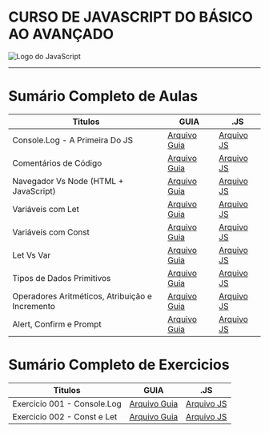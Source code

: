 # CURSO DE JAVASCRIPT DO BÁSICO AO AVANÇADO

<img src="https://res.cloudinary.com/practicaldev/image/fetch/s--ohpJlve1--/c_imagga_scale,f_auto,fl_progressive,h_420,q_auto,w_1000/https://res.cloudinary.com/drquzbncy/image/upload/v1586605549/javascript_banner_sxve2l.jpg" alt="Logo do JavaScript"></img>

---

# Sumário Completo de Aulas

| Titulos                                         | GUIA                                        | .JS                                                |
| ----------------------------------------------- | ------------------------------------------- | -------------------------------------------------- |
| Console.Log - A Primeira Do JS                  | [Arquivo Guia](#)                           | [Arquivo JS](./js.AULAS/aula.001/main.js)          |
| Comentários de Código                           | [Arquivo Guia](#)                           | [Arquivo JS](./js.AULAS/aula.002/index.js)         |
| Navegador Vs Node (HTML + JavaScript)           | [Arquivo Guia](js.AULAS/aula.003/README.md) | [Arquivo JS](js.AULAS/aula.003/assets/js/index.js) |
| Variáveis com Let                               | [Arquivo Guia](js.AULAS/aula.004/README.md) | [Arquivo JS](js.AULAS/aula.004/index.js)           |
| Variáveis com Const                             | [Arquivo Guia](js.AULAS/aula.005/README.md) | [Arquivo JS](js.AULAS/aula.005/index.js)           |
| Let Vs Var                                      | [Arquivo Guia](js.AULAS/aula.006/README.md) | [Arquivo JS](js.AULAS/aula.006/index.js)           |
| Tipos de Dados Primitivos                       | [Arquivo Guia](#)                           | [Arquivo JS](js.AULAS/aula.007/index.js)           |
| Operadores Aritméticos, Atribuição e Incremento | [Arquivo Guia](#)                           | [Arquivo JS](js.AULAS/aula.008/index.js)           |
| Alert, Confirm e Prompt                         | [Arquivo Guia](js.AULAS/aula.009/README.md) | [Arquivo JS](js.AULAS/aula.009/assets/js/index.js) |

# Sumário Completo de Exercicios
| Titulos                     | GUIA              | .JS                                  |
| --------------------------- | ----------------- | ------------------------------------ |
| Exercicio 001 - Console.Log | [Arquivo Guia](#) | [Arquivo JS](./js.EX/ex001/index.js) |
| Exercicio 002 - Const e Let | [Arquivo Guia](#) | [Arquivo JS](./js.EX/ex002/index.js) |